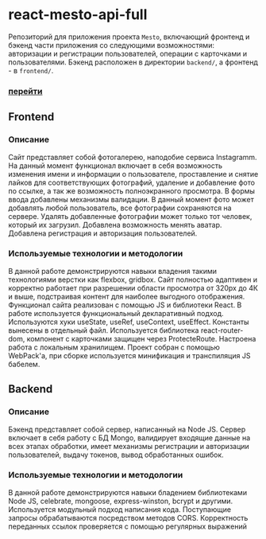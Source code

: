 # react-mesto-api-full
Репозиторий для приложения проекта `Mesto`, включающий фронтенд и бэкенд части приложения со следующими возможностями: авторизации и регистрации пользователей, операции с карточками и пользователями. Бэкенд расположен в директории `backend/`, а фронтенд - в `frontend/`. 

### [перейти](https://mesto-reinat.nomoredomains.club)

## Frontend  

### Описание
Сайт представляет собой фотогалерею, наподобие сервиса Instagramm. На данный момент функционал включает в себя возможность изменения имени и информации о пользователе, проставление и снятие лайков для соответствующих фотографий, удаление и добавление фото по ссылке, а так же возможность полноэкранного просмотра. В формы ввода добавлены механизмы валидации. В данный момент фото может добавлять любой пользователь, все фотографии сохраняются на сервере. Удалять добавленные фотографии может только тот человек, который их загрузил. Добавлена возможность менять аватар. Добавлена регистрация и авторизация пользователей.

### Используемые технологии и методологии
В данной работе демонстрируются навыки владения такими технологиями верстки как flexbox, gridbox. Сайт полностью адаптивен и корректно работает при разрешении области просмотра от 320px до 4К и выше, подстраивая контент для наиболее выгодного отображения. Функционал сайта реализован с помощью JS и библиотеки React. В работе используется функциональный декларативный подход. Используются хуки useState, useRef, useContext, useEffect. Константы вынесены в отдельный файл. Используется библиотека react-router-dom, компонент с карточками защищен через ProtecteRoute. Настроена работа с локальным хранилищем. Проект собран с помощью WebPack'а, при сборке используется минификация и транспиляция JS бабелем.


## Backend

### Описание
Бэкенд представляет собой сервер, написанный на Node JS. Сервер включает в себя работу с БД Mongo, валидирует входящие данные на всех этапах обработки, имеет механизмы регистрации и авторизации пользователей, выдачу токенов, вывод обработанных ошибок.

### Используемые технологии и методологии
В данной работе демонстрируются навыки бладением библиотеками Node JS, celebrate, mongoose, express-winston, bcrypt и другими. Используется модульный подход написания кода. Поступающие запросы обрабатываются посредством методов CORS. Корректность переданных ссылок проверяется с помощью регулярных выражений 